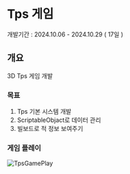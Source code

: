 # Tps 게임
개발기간 : 2024.10.06 - 2024.10.29 ( 17일 )

## 개요 
3D Tps 게임 개발

### 목표
1. Tps 기본 시스템 개발
2. ScriptableObjact로 데이터 관리
3. 빌보드로 적 정보 보여주기

### 게임 플레이
![TpsGamePlay](https://github.com/user-attachments/assets/2dad2ef1-9420-4517-a933-7f04082d5d3c)
